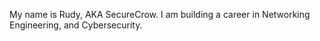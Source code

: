 My name is Rudy, AKA SecureCrow. 
I am building a career in Networking Engineering, and Cybersecurity.
